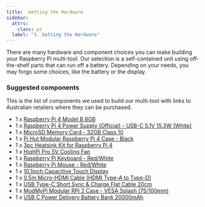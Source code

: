 ```yaml
---
title:  Getting the Hardware
sidebar:
  attrs:
    class: pi
  label: "1. Getting the Hardware"
---
```


There are many hardware and component choices you can make building your Raspberry Pi multi-tool. Our selection is a self-contained unit using off-the-shelf parts that can run off a battery. Depending on your needs, you may forgo some choices, like the battery or the display.

### Suggested components

This is the list of components we used to build our multi-tool with links to Australian retailers where they can be purchased.

- 1 x [Raspberry Pi 4 Model B 8GB](https://core-electronics.com.au/raspberry-pi-4-model-b-8gb.html)
- 1 x [Raspberry Pi 4 Power Supply (Official) - USB-C 5.1V 15.3W (White)](https://core-electronics.com.au/raspberry-pi-4-official-power-supply-usb-c-5v-15w-white.html)
- 1 x [MicroSD Memory Card - 32GB Class 10](https://core-electronics.com.au/microsd-memory-card-32gb-class-10.html)
- 1 x [Pi Hut Modular Raspberry Pi 4 Case - Black](https://core-electronics.com.au/pi-hut-modular-raspberry-pi-4-case-black.html)
- 1 x [3pc Heatsink Kit for Raspberry Pi 4](https://core-electronics.com.au/3pc-heatsink-kit-for-raspberry-pi-4.html)
- 1 x [HighPi Pro 5V Cooling Fan](https://core-electronics.com.au/highpi-pro-5v-cooling-fan.html)
- 1 x [Raspberry Pi Keyboard - Red/White](https://core-electronics.com.au/raspberry-pi-keyboard-red-white.html)
- 1 x [Raspberry Pi Mouse - Red/White](https://core-electronics.com.au/raspberry-pi-mouse-red-white.html)
- 1 x [10.1inch Capacitive Touch Display](https://littlebirdelectronics.com.au/products/10-1inch-capacitive-touch-display-wide-color-gamut-1280x800-optical-bonding-toughened-glass-panel-hdmi-type-c-display-interface)
- 1 x [0.5m Micro-HDMI Cable (HDMI Type-A to Type-D)](https://www.cablechick.com.au/cables/05m-micro-hdmi-cable-hdmi-type-a-to-type-d.html)
- 1 x [USB Type-C Short Sync & Charge Flat Cable 20cm](https://core-electronics.com.au/usb-type-c-short-sync-charge-flat-cable-20cm.html)
- 1 x [ModMyPi Modular RPi 2 Case - VESA Splash (75/100mm)](https://core-electronics.com.au/modmypi-modular-rpi-2-case-vesa-splash-75-100mm.html)
- 1 x [USB C Power Delivery Battery Bank 20000mAh](https://core-electronics.com.au/usb-c-pd-battery-bank-20000mah.html)
